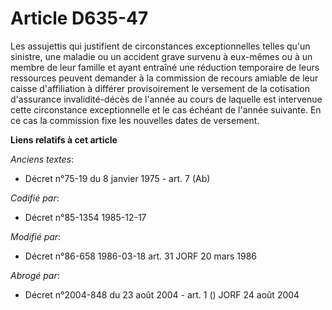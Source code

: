 # Article D635-47

Les assujettis qui justifient de circonstances exceptionnelles telles qu'un sinistre, une maladie ou un accident grave
survenu à eux-mêmes ou à un membre de leur famille et ayant entraîné une réduction temporaire de leurs ressources peuvent
demander à la commission de recours amiable de leur caisse d'affiliation à différer provisoirement le versement de la
cotisation d'assurance invalidité-décès de l'année au cours de laquelle est intervenue cette circonstance exceptionnelle et
le cas échéant de l'année suivante. En ce cas la commission fixe les nouvelles dates de versement.

**Liens relatifs à cet article**

_Anciens textes_:

  - Décret n°75-19 du 8 janvier 1975 - art. 7 (Ab)

_Codifié par_:

  - Décret n°85-1354 1985-12-17

_Modifié par_:

  - Décret n°86-658 1986-03-18 art. 31 JORF 20 mars 1986

_Abrogé par_:

  - Décret n°2004-848 du 23 août 2004 - art. 1 () JORF 24 août 2004
